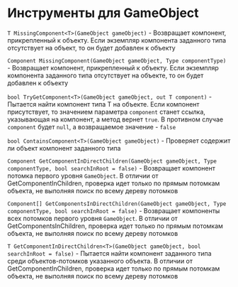 # Инструменты для GameObject

`T MissingComponent<T>(GameObject gameObject)` - Возвращает компонент, прикрепленный к объекту. Если экземпляр компонента заданного типа отсутствует на объект, то он будет добавлен к объекту

`Component MissingComponent(GameObject gameObject, Type componentType)` - Возвращает компонент, прикрепленный к объекту. Если экземпляр компонента заданного типа отсутствует на объекте, то он будет добавлен к объекту

`bool TryGetComponent<T>(GameObject gameObject, out T component)` - Пытается найти компонент типа T на объекте. Если компонент присутствует, то значением параметра `component` станет ссылка, указывающая на компонент, а метод вернет `true`. В противном случае `component` будет `null`, а возвращаемое значение - `false`

`bool ContainsComponent<T>(GameObject gameObject)` - Проверяет содержит ли объект компонент заданного типа

`Component GetComponentInDirectChildren(GameObject gameObject, Type componentType, bool searchInRoot = false)` - Возвращает компонент потомка первого уровня `GameObject`. В отличии от GetComponentInChildren, проверка идет только по прямым потомкам объекта, не выполняя поиск по всему дереву потомков

`Component[] GetComponentsInDirectChildren(GameObject gameObject, Type componentType, bool searchInRoot = false)` - Возвращает компоненты всех потомков первого уровня `GameObject`. В отличии от GetComponentsInChildren, проверка идет только по прямым потомкам объекта, не выполняя поиск по всему дереву потомков

`T GetComponentInDirectChildren<T>(GameObject gameObject, bool searchInRoot = false)` - Пытается найти компонент заданного типа среди объектов-потомков указанного объекта. В отличии от GetComponentInChildren, проверка идет только по прямым потомкам объекта, не выполняя поиск по всему дереву потомков